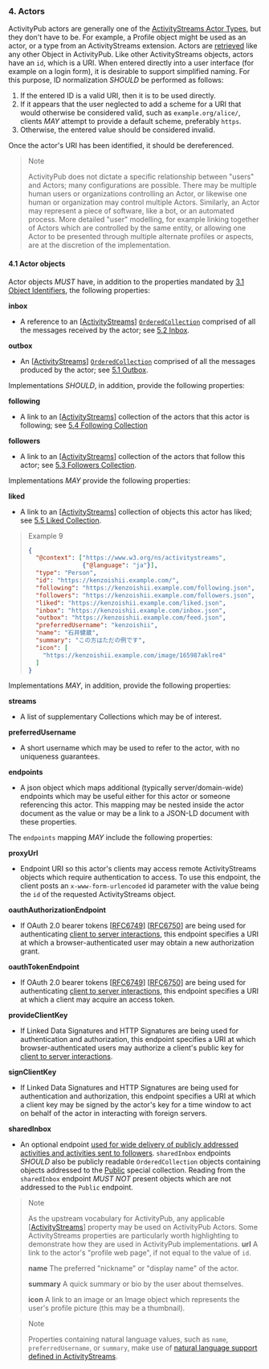 ### 4. Actors

ActivityPub actors are generally one of the [ActivityStreams Actor Types](https://www.w3.org/TR/activitystreams-vocabulary/#actor-types), but they don't have to be. For example, a Profile object might be used as an actor, or a type from an ActivityStreams extension. Actors are [retrieved](https://www.w3.org/TR/activitypub/#retrieving-objects) like any other Object in ActivityPub. Like other ActivityStreams objects, actors have an `id`, which is a URI. When entered directly into a user interface (for example on a login form), it is desirable to support simplified naming. For this purpose, ID normalization *SHOULD* be performed as follows:

1. If the entered ID is a valid URI, then it is to be used directly.
2. If it appears that the user neglected to add a scheme for a URI that would otherwise be considered valid, such as `example.org/alice/`, clients *MAY* attempt to provide a default scheme, preferably `https`.
3. Otherwise, the entered value should be considered invalid.

Once the actor's URI has been identified, it should be dereferenced.

> Note
>
> ActivityPub does not dictate a specific relationship between "users" and Actors; many configurations are possible. There may be multiple human users or organizations controlling an Actor, or likewise one human or organization may control multiple Actors. Similarly, an Actor may represent a piece of software, like a bot, or an automated process. More detailed "user" modelling, for example linking together of Actors which are controlled by the same entity, or allowing one Actor to be presented through multiple alternate profiles or aspects, are at the discretion of the implementation.

#### 4.1 Actor objects

Actor objects *MUST* have, in addition to the properties mandated by [3.1 Object Identifiers](https://www.w3.org/TR/activitypub/#obj-id), the following properties:

**inbox**

* A reference to an [[ActivityStreams](https://www.w3.org/TR/activitypub/#bib-ActivityStreams)] [`OrderedCollection`](https://www.w3.org/TR/activitystreams-vocabulary/#dfn-orderedcollection) comprised of all the messages received by the actor; see [5.2 Inbox](https://www.w3.org/TR/activitypub/#inbox).

**outbox**

* An [[ActivityStreams](https://www.w3.org/TR/activitypub/#bib-ActivityStreams)] [`OrderedCollection`](https://www.w3.org/TR/activitystreams-vocabulary/#dfn-orderedcollection) comprised of all the messages produced by the actor; see [5.1 Outbox](https://www.w3.org/TR/activitypub/#outbox).

Implementations *SHOULD*, in addition, provide the following properties:

**following**

* A link to an [[ActivityStreams](https://www.w3.org/TR/activitypub/#bib-ActivityStreams)] collection of the actors that this actor is following; see [5.4 Following Collection](https://www.w3.org/TR/activitypub/#following)

**followers**

* A link to an [[ActivityStreams](https://www.w3.org/TR/activitypub/#bib-ActivityStreams)] collection of the actors that follow this actor; see [5.3 Followers Collection](https://www.w3.org/TR/activitypub/#followers).

Implementations *MAY* provide the following properties:

**liked**

* A link to an [[ActivityStreams](https://www.w3.org/TR/activitypub/#bib-ActivityStreams)] collection of objects this actor has liked; see [5.5 Liked Collection](https://www.w3.org/TR/activitypub/#liked).

> Example 9
>
> ```json
> {
>   "@context": ["https://www.w3.org/ns/activitystreams",
>                {"@language": "ja"}],
>   "type": "Person",
>   "id": "https://kenzoishii.example.com/",
>   "following": "https://kenzoishii.example.com/following.json",
>   "followers": "https://kenzoishii.example.com/followers.json",
>   "liked": "https://kenzoishii.example.com/liked.json",
>   "inbox": "https://kenzoishii.example.com/inbox.json",
>   "outbox": "https://kenzoishii.example.com/feed.json",
>   "preferredUsername": "kenzoishii",
>   "name": "石井健蔵",
>   "summary": "この方はただの例です",
>   "icon": [
>     "https://kenzoishii.example.com/image/165987aklre4"
>   ]
> }
> ```

Implementations *MAY*, in addition, provide the following properties:

**streams**

* A list of supplementary Collections which may be of interest.

**preferredUsername**

* A short username which may be used to refer to the actor, with no uniqueness guarantees.

**endpoints**

* A json object which maps additional (typically server/domain-wide) endpoints which may be useful either for this actor or someone referencing this actor. This mapping may be nested inside the actor document as the value or may be a link to a JSON-LD document with these properties. 

The `endpoints` mapping *MAY* include the following properties:

**proxyUrl**

* Endpoint URI so this actor's clients may access remote ActivityStreams objects which require authentication to access. To use this endpoint, the client posts an `x-www-form-urlencoded` id parameter with the value being the `id` of the requested ActivityStreams object.

**oauthAuthorizationEndpoint**

* If OAuth 2.0 bearer tokens [[RFC6749](https://www.w3.org/TR/activitypub/#bib-RFC6749)] [[RFC6750](https://www.w3.org/TR/activitypub/#bib-RFC6750)] are being used for authenticating [client to server interactions](https://www.w3.org/TR/activitypub/#client-to-server-interactions), this endpoint specifies a URI at which a browser-authenticated user may obtain a new authorization grant.

**oauthTokenEndpoint**

* If OAuth 2.0 bearer tokens [[RFC6749](https://www.w3.org/TR/activitypub/#bib-RFC6749)] [[RFC6750](https://www.w3.org/TR/activitypub/#bib-RFC6750)] are being used for authenticating [client to server interactions](https://www.w3.org/TR/activitypub/#client-to-server-interactions), this endpoint specifies a URI at which a client may acquire an access token.

**provideClientKey**

* If Linked Data Signatures and HTTP Signatures are being used for authentication and authorization, this endpoint specifies a URI at which browser-authenticated users may authorize a client's public key for [client to server interactions](https://www.w3.org/TR/activitypub/#client-to-server-interactions).

**signClientKey**

* If Linked Data Signatures and HTTP Signatures are being used for authentication and authorization, this endpoint specifies a URI at which a client key may be signed by the actor's key for a time window to act on behalf of the actor in interacting with foreign servers. 

**sharedInbox**

* An optional endpoint [used for wide delivery of publicly addressed activities and activities sent to followers](https://www.w3.org/TR/activitypub/#shared-inbox-delivery). `sharedInbox` endpoints *SHOULD* also be publicly readable `OrderedCollection` objects containing objects addressed to the [Public](https://www.w3.org/TR/activitypub/#public-addressing) special collection. Reading from the `sharedInbox` endpoint *MUST NOT* present objects which are not addressed to the `Public` endpoint.

> Note
>
> As the upstream vocabulary for ActivityPub, any applicable [[ActivityStreams](https://www.w3.org/TR/activitypub/#bib-ActivityStreams)] property may be used on ActivityPub Actors. Some ActivityStreams properties are particularly worth highlighting to demonstrate how they are used in ActivityPub implementations.
>**url**
>A link to the actor's "profile web page", if not equal to the value of `id`.
>
>**name**
>The preferred "nickname" or "display name" of the actor.
>
>**summary**
>A quick summary or bio by the user about themselves.
>
>**icon**
>A link to an image or an Image object which represents the user's profile picture (this may be a thumbnail).

> Note
>
> Properties containing natural language values, such as `name`, `preferredUsername`, or `summary`, make use of [natural language support defined in ActivityStreams](https://www.w3.org/TR/activitystreams-core/#naturalLanguageValues).
